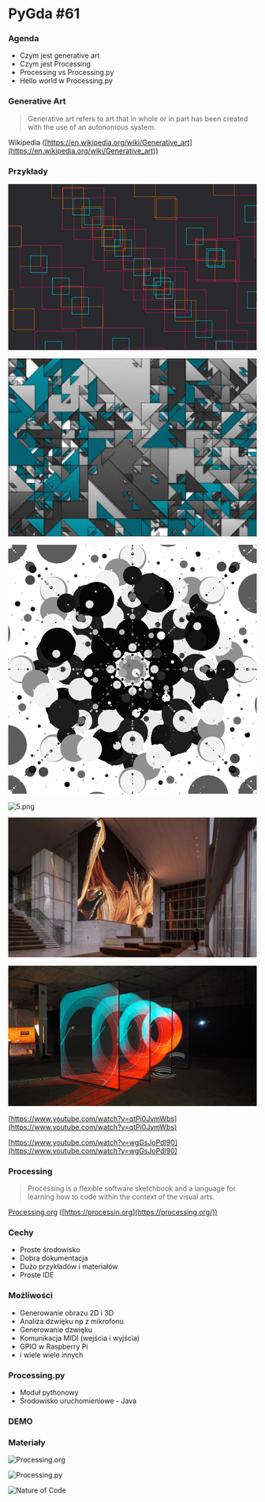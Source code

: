 # PyGda #61

### Agenda

- Czym jest generative art
- Czym jest Processing
- Processing vs Processing.py
- Hello world w Processing.py

### Generative Art

> Generative art refers to art that in whole or in part has been created with the use of an autonomous system.

Wikipedia ([https://en.wikipedia.org/wiki/Generative_art](https://en.wikipedia.org/wiki/Generative_art))

### Przykłady

![content/ga1.gif](content/ga1.gif)

![3.jpg](content/3.jpg)

![4.png](content/4.png)

![5.png](content/5.png)

![1.jpg](content/1.jpg)

![2.jpg](content/2.jpg)

[https://www.youtube.com/watch?v=qtPi0JvmWbs](https://www.youtube.com/watch?v=qtPi0JvmWbs)

[https://www.youtube.com/watch?v=wgGsJoPdl90](https://www.youtube.com/watch?v=wgGsJoPdl90)

### Processing

> Processing is a flexible software sketchbook and a language for learning how to code within the context of the visual arts.

[Processing.org](http://processing.org) ([https://processin.org](https://processing.org/))

### Cechy

- Proste środowisko
- Dobra dokumentacja
- Dużo przykładów i materiałów
- Proste IDE

### Możliwości

- Generowanie obrazu 2D i 3D
- Analiza dzwięku np z mikrofonu
- Generowanie dzwięku
- Komunikacja MIDI (wejścia i wyjścia)
- GPIO w Raspberry Pi
- i wiele wiele innych

### Processing.py

- Moduł pythonowy
- Środowisko uruchomieniowe - Java

### DEMO


### Materiały

![Processing.org](https://processing.org/)

![Processing.py](https://py.processing.org/)

![Nature of Code](https://natureofcode.com/)


